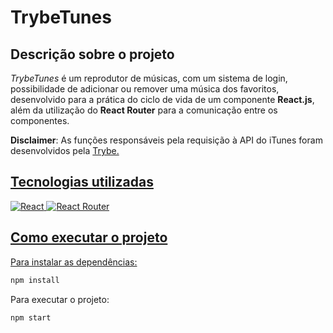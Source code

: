 <h1>TrybeTunes</h1>

<h2>Descrição sobre o projeto</h2>

<i>TrybeTunes</i> é um reprodutor de músicas, com um sistema de login, possibilidade de adicionar ou remover uma música dos favoritos, desenvolvido para a prática do ciclo de vida de um componente <b>React.js</b>, além da utilização do <b>React Router</b> para a comunicação entre os componentes.

<b>Disclaimer</b>: As funções responsáveis pela requisição à API do iTunes foram desenvolvidos pela <a href="https://github.com/betrybe">Trybe</b>.

<h2>Tecnologias utilizadas</h2>

<img alt="React" src="https://img.shields.io/badge/React-20232A?style=for-the-badge&logo=react&logoColor=61DAFB" />
<img alt="React Router" src="https://img.shields.io/badge/React_Router-CA4245?style=for-the-badge&logo=react-router&logoColor=white" />

<h2>Como executar o projeto</h2>

Para instalar as dependências:
```bash
npm install
```

Para executar o projeto:
```bash
npm start
```
